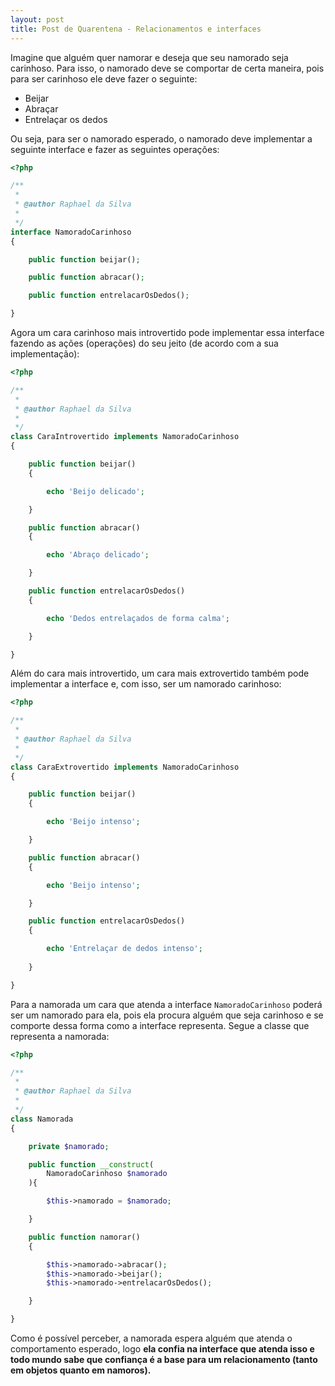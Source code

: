 ```yaml
---
layout: post
title: Post de Quarentena - Relacionamentos e interfaces
---
```


Imagine que alguém quer namorar e deseja que seu namorado seja carinhoso. Para isso, o namorado deve se comportar de certa maneira, pois para ser carinhoso ele deve fazer o seguinte:

* Beijar
* Abraçar
* Entrelaçar os dedos

Ou seja, para ser o namorado esperado, o namorado deve implementar a seguinte interface e fazer as seguintes operações:

```php
<?php

/**
 *
 * @author Raphael da Silva
 *
 */
interface NamoradoCarinhoso
{

    public function beijar();

    public function abracar();

    public function entrelacarOsDedos();

}
```

Agora um cara carinhoso mais introvertido pode implementar essa interface fazendo as ações (operações) do seu jeito (de acordo com a sua implementação):

```php
<?php

/**
 *
 * @author Raphael da Silva
 *
 */
class CaraIntrovertido implements NamoradoCarinhoso
{

    public function beijar()
    {   

        echo 'Beijo delicado';

    }

    public function abracar()
    {

        echo 'Abraço delicado';

    }

    public function entrelacarOsDedos()
    {

        echo 'Dedos entrelaçados de forma calma';

    }

}
```

Além do cara mais introvertido, um cara mais extrovertido também pode implementar a interface e, com isso, ser um namorado carinhoso:

```php
<?php

/**
 *
 * @author Raphael da Silva
 *
 */
class CaraExtrovertido implements NamoradoCarinhoso
{

    public function beijar()
    {

        echo 'Beijo intenso';

    }

    public function abracar()
    {

        echo 'Beijo intenso';

    }

    public function entrelacarOsDedos()
    {

        echo 'Entrelaçar de dedos intenso';
        
    }

}
```

Para a namorada um cara que atenda a interface ```NamoradoCarinhoso``` poderá ser um namorado para ela, pois ela procura alguém que seja carinhoso e se comporte dessa forma como a interface representa. Segue a classe que representa a namorada:

```php
<?php

/**
 *
 * @author Raphael da Silva
 *
 */
class Namorada
{

    private $namorado;

    public function __construct(
        NamoradoCarinhoso $namorado
    ){

        $this->namorado = $namorado;

    }

    public function namorar()
    {

        $this->namorado->abracar();
        $this->namorado->beijar();
        $this->namorado->entrelacarOsDedos();

    }

}
```

Como é possível perceber, a namorada espera alguém que atenda o comportamento esperado, logo **ela confia na interface que atenda isso e todo mundo sabe que confiança é a base para um relacionamento (tanto em objetos quanto em namoros).**